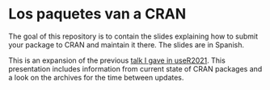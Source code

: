 
# Los paquetes van a CRAN

<!-- badges: start -->
<!-- badges: end -->

The goal of this repository is to contain the slides explaining how to submit your package to CRAN and maintain it there. 
The slides are in Spanish.

This is an expansion of the previous [talk I gave in useR2021](https://llrs.dev/talk/user-2021/).
This presentation includes information from current state of CRAN packages and a look on the archives for the time between updates. 


